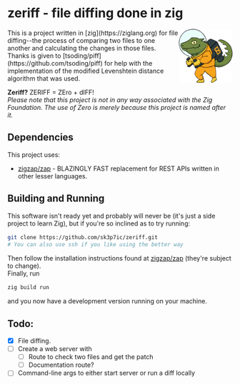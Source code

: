 # zeriff - file diffing done in zig

<img style="float: right;"  alt="Zero the Ziguana" src="https://raw.githubusercontent.com/ziglang/logo/master/zero.svg" width="120" />
This is a project written in [zig](https://ziglang.org) for file diffing--the process of comparing two files to one another
and calculating the changes in those files.
Thanks is given to [tsoding/piff](https://github.com/tsoding/piff) for help with the implementation of the modified
Levenshtein distance algorithm that was used.

**Zeriff?** ZERIFF = ZEro + dIFF!  
_Please note that this project is not in any way associated with the Zig Foundation. The use of Zero is merely because this project
is named after it._

## Dependencies

This project uses:

- [zigzap/zap](https://github.com/zigzap/zap) - BLAZINGLY FAST replacement for REST APIs written in other lesser languages.

## Building and Running

This software isn't ready yet and probably will never be (it's just a side project to learn Zig), but if you're so inclined as to try
running:

```sh
git clone https://github.com/sk3p7ic/zeriff.git
# You can also use ssh if you like using the better way
```

Then follow the installation instructions found at [zigzap/zap](https://github.com/zigzap/zap) (they're subject to change).  
Finally, run

```sh
zig build run
```

and you now have a development version running on your machine.

## Todo:

- [x] File diffing.
- [ ] Create a web server with
  - [ ] Route to check two files and get the patch
  - [ ] Documentation route?
- [ ] Command-line args to either start server or run a diff locally
